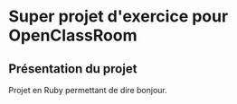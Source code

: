 # Super projet d'exercice pour OpenClassRoom

## Présentation du projet

Projet en Ruby permettant de dire bonjour.

